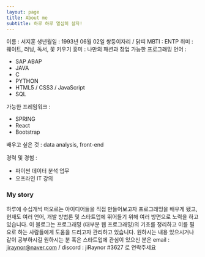 ```yaml
---
layout: page
title: About me
subtitle: 하루 하루 열심히 살자!
---
```


이름 : 서지훈 
생년월일 : 1993년 06월 02일 쌍둥이자리 / 닭띠
MBTI : ENTP
취미 : 웨이트, 러닝, 독서, 꽃 키우기
흥미 : 나만의 패션과 창업
가능한 프로그래밍 언어 :

- SAP ABAP
- JAVA
- C
- PYTHON
- HTML5 / CSS3 / JavaScript
- SQL

가능한 프레임워크 :

- SPRING
- React
- Bootstrap

배우고 싶은 것 : data analysis, front-end

경력 및 경험 :

- 파이썬 데이터 분석 업무
- 오프라인 IT 강의

### My story

하루에 수십개씩 떠오르는 아이디어들을 직접 만들어보고자 프로그래밍을 배우게 됐고, 현재도 여러 언어, 개발 방법론 및 스타트업에 뛰어들기 위해 여러 방면으로 노력을 하고 있습니다. 이 블로그는 프로그래밍 (대부분 웹 프로그래밍)의 기초를 정리하고 이를 필요로 하는 사람들에게 도움을 드리고자 관리하고 있습니다. 원하시는 내용 있으시거나 같이 공부하시길 원하시는 분 혹은 스타트업에 관심이 있으신 분은 email : jiraynor@naver.com / discord : jiRaynor #3627 로 연락주세요
